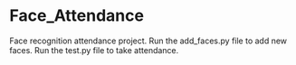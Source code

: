 # Face_Attendance
Face recognition attendance project.
Run the add_faces.py file to add new faces.
Run the test.py file to take attendance.
